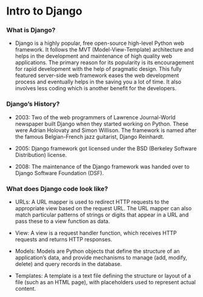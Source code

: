 # Intro to Django

### What is Django?

- Django is a highly popular, free open-source high-level Python web framework. It follows the MVT (Model-View-Template) architecture and helps in the development and maintenance of high quality web applications. The primary reason for its popularity is its encouragement for rapid development with the help of pragmatic design. This fully featured server-side web framework eases the web development process and eventually helps in the saving you a lot of time. It also involves less coding which is another benefit for the developers.

### Django’s History?

- 2003: Two of the web programmers of Lawrence Journal-World newspaper built Django when they started working on Python. These were Adrian Holovaty and Simon Willison. The framework is named after the famous Belgian-French jazz guitarist, Django Reinhardt.

- 2005: Django framework got licensed under the BSD (Berkeley Software Distribution) license.

- 2008: The maintenance of the Django framework was handed over to Django Software Foundation (DSF).

### What does Django code look like?

- URLs: A URL mapper is used to redirect HTTP requests to the appropriate view based on the request URL. The URL mapper can also match particular patterns of strings or digits that appear in a URL and pass these to a view function as data.

- View: A view is a request handler function, which receives HTTP requests and returns HTTP responses.

- Models: Models are Python objects that define the structure of an application’s data, and provide mechanisms to manage (add, modify, delete) and query records in the database.

- Templates: A template is a text file defining the structure or layout of a file (such as an HTML page), with placeholders used to represent actual content.